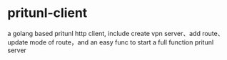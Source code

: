 # pritunl-client
a golang based pritunl http client, include create vpn server、add route、update mode of route，and an easy func to start a full function pritunl server
